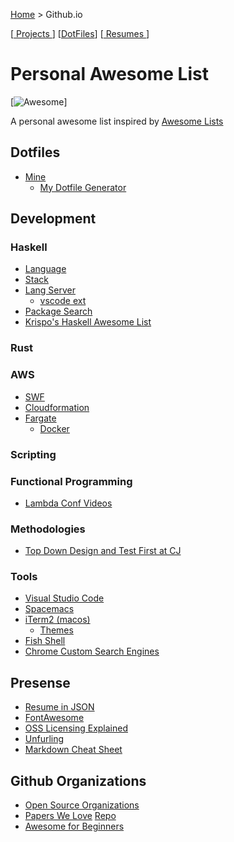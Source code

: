 [Home](https://jeffwindsor.carrd.co/) > Github.io

[[ Projects ](https://jeffwindsor.github.io/projects)] [[DotFiles](https://github.com/jeffwindsor/dotfiles)] [[ Resumes ](https://jeffwindsor.github.io/resumes)]

# Personal Awesome List

[![Awesome](https://cdn.rawgit.com/sindresorhus/awesome/d7305f38d29fed78fa85652e3a63e154dd8e8829/media/badge.svg)] 

A personal awesome list inspired by [Awesome Lists](https://github.com/topics/awesome)

## Dotfiles
* [Mine](https://github.com/jeffwindsor/dotfiles)
    * [My Dotfile Generator](https://jeffwindsor.github.io/the-sweet-setup.io/)

## Development

### Haskell

* [Language](https://www.haskell.org/)
* [Stack](https://docs.haskellstack.org/en/stable/README/)
* [Lang Server](https://github.com/haskell/haskell-ide-engine)
    * [vscode ext](https://marketplace.visualstudio.com/items?itemName=alanz.vscode-hie-server)
* [Package Search](https://haskell.libhunt.com/)
* [Krispo's Haskell Awesome List](https://github.com/krispo/awesome-haskell)

### Rust

### AWS
* [SWF](https://aws.amazon.com/swf/)
* [Cloudformation](https://aws.amazon.com/cloudformation/)
* [Fargate](https://aws.amazon.com/fargate/)
    * [Docker](https://www.docker.com/)

### Scripting

### Functional Programming
* [Lambda Conf Videos](https://www.youtube.com/channel/UCEtohQeDqMSebi2yvLMUItg)

### Methodologies

* [Top Down Design and Test First at CJ](https://www.youtube.com/channel/UC2OoWaGVtOgOM4he75rFuWg/videos)

### Tools

* [Visual Studio Code](https://code.visualstudio.com/)
* [Spacemacs](http://spacemacs.org/)
* [iTerm2 (macos)](https://iterm2.com) 
    * [Themes](https://github.com/mbadolato/iTerm2-Color-Schemes)
* [Fish Shell](https://fishshell.com/docs/current/index.html)
* [Chrome Custom Search Engines](https://github.com/daturkel/custom-search-engines)

## Presense 

* [Resume in JSON](https://jsonresume.org/getting-started)
* [FontAwesome](https://fontawesome.com)
* [OSS Licensing Explained](https://choosealicense.com)
* [Unfurling](https://medium.com/slack-developer-blog/everything-you-ever-wanted-to-know-about-unfurling-but-were-afraid-to-ask-or-how-to-make-your-e64b4bb9254)
* [Markdown Cheat Sheet](https://github.com/adam-p/markdown-here/wiki/Markdown-Cheatsheet#images)

## Github Organizations

* [Open Source Organizations](https://github.com/collections/open-source-organizations)
* [Papers We Love](https://paperswelove.org/) [Repo](https://github.com/papers-we-love)
* [Awesome for Beginners](https://github.com/MunGell/awesome-for-beginners)

